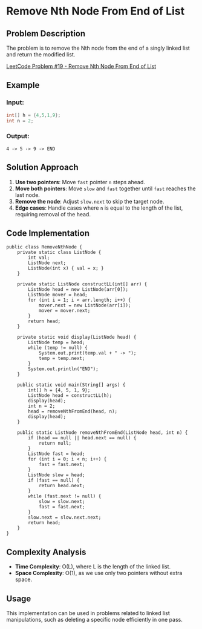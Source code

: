 # Remove Nth Node From End of List

## Problem Description
The problem is to remove the Nth node from the end of a singly linked list and return the modified list.

[LeetCode Problem #19 - Remove Nth Node From End of List](https://leetcode.com/problems/remove-nth-node-from-end-of-list/description/)

## Example

### Input:
```java
int[] h = {4,5,1,9};
int n = 2;
```

### Output:
```
4 -> 5 -> 9 -> END
```

## Solution Approach
1. **Use two pointers**: Move `fast` pointer `n` steps ahead.
2. **Move both pointers**: Move `slow` and `fast` together until `fast` reaches the last node.
3. **Remove the node**: Adjust `slow.next` to skip the target node.
4. **Edge cases**: Handle cases where `n` is equal to the length of the list, requiring removal of the head.

## Code Implementation
```java[]
public class RemoveNthNode {
    private static class ListNode {
        int val;
        ListNode next;
        ListNode(int x) { val = x; }
    }

    private static ListNode constructLL(int[] arr) {
        ListNode head = new ListNode(arr[0]);
        ListNode mover = head;
        for (int i = 1; i < arr.length; i++) {
            mover.next = new ListNode(arr[i]);
            mover = mover.next;
        }
        return head;
    }

    private static void display(ListNode head) {
        ListNode temp = head;
        while (temp != null) {
            System.out.print(temp.val + " -> ");
            temp = temp.next;
        }
        System.out.println("END");
    }

    public static void main(String[] args) {
        int[] h = {4, 5, 1, 9};
        ListNode head = constructLL(h);
        display(head);
        int n = 2;
        head = removeNthFromEnd(head, n);
        display(head);
    }

    public static ListNode removeNthFromEnd(ListNode head, int n) {
        if (head == null || head.next == null) {
            return null;
        }
        ListNode fast = head;
        for (int i = 0; i < n; i++) {
            fast = fast.next;
        }
        ListNode slow = head;
        if (fast == null) {
            return head.next;
        }
        while (fast.next != null) {
            slow = slow.next;
            fast = fast.next;
        }
        slow.next = slow.next.next;
        return head;
    }
}
```

## Complexity Analysis
- **Time Complexity**: O(L), where L is the length of the linked list.
- **Space Complexity**: O(1), as we use only two pointers without extra space.

## Usage
This implementation can be used in problems related to linked list manipulations, such as deleting a specific node efficiently in one pass.
